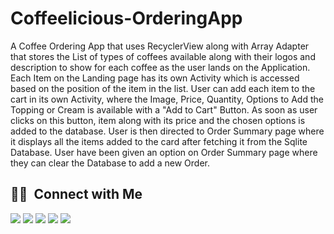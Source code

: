 # Coffeelicious-OrderingApp
A Coffee Ordering App that uses RecyclerView along with Array Adapter that stores the List of types of coffees available along with their logos and description to show for each coffee as the user lands on the Application.
Each Item on the Landing page has its own Activity which is accessed based on the position of the item in the list. User can add each item to the cart in its own Activity, where the Image, Price, Quantity, Options to Add the Topping or Cream is available with a "Add to Cart" Button. As soon as user clicks on this button, item along with its price and the chosen options is added to the database. User is then directed to Order Summary page where it displays all the items added to the card after fetching it from the Sqlite Database. 
User have been given an option on Order Summary page where they can clear the Database to add a new Order.

## 🤝🏻 &nbsp;Connect with Me

<p align="left">
<a href="https://www.linkedin.com/in/zahrashahid/"><img src="https://img.shields.io/badge/-Zahra%20Shahid-0077B5?style=flat&logo=Linkedin&logoColor=white"/></a>
<a href="mailto:zashahid45@gmail.com"><img src="https://img.shields.io/badge/-zashahid45@gmail.com-D14836?style=flat&logo=Gmail&logoColor=white"/></a>
<a href="https://www.instagram.com/zash_45/"><img src="https://img.shields.io/badge/-@zash_45-E4405F?style=flat&logo=Instagram&logoColor=white"/></a>
<a href="https://leetcode.com/zashahid45/"><img src="https://img.shields.io/badge/-Zahra%20Shahid-00000?style=flat&logo=Leetcode&logoColor=yellow"/></a>
<a href="https://www.facebook.com/zahra.shahid.5623"><img src="https://img.shields.io/badge/-@ZahraShahid-1877F2?style=flat&logo=Facebook&logoColor=white"/></a>
</p>
